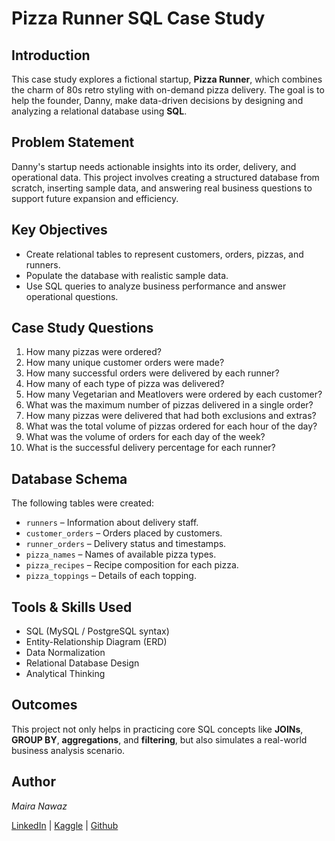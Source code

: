 # Pizza Runner SQL Case Study

## Introduction

This case study explores a fictional startup, **Pizza Runner**, which combines the charm of 80s retro styling with on-demand pizza delivery. The goal is to help the founder, Danny, make data-driven decisions by designing and analyzing a relational database using **SQL**.

## Problem Statement

Danny's startup needs actionable insights into its order, delivery, and operational data. This project involves creating a structured database from scratch, inserting sample data, and answering real business questions to support future expansion and efficiency.

##  Key Objectives

* Create relational tables to represent customers, orders, pizzas, and runners.
* Populate the database with realistic sample data.
* Use SQL queries to analyze business performance and answer operational questions.

## Case Study Questions

1. How many pizzas were ordered?
2. How many unique customer orders were made?
3. How many successful orders were delivered by each runner?
4. How many of each type of pizza was delivered?
5. How many Vegetarian and Meatlovers were ordered by each customer?
6. What was the maximum number of pizzas delivered in a single order?
7. How many pizzas were delivered that had both exclusions and extras?
8. What was the total volume of pizzas ordered for each hour of the day?
9. What was the volume of orders for each day of the week?
10. What is the successful delivery percentage for each runner?

## Database Schema

The following tables were created:

* `runners` – Information about delivery staff.
* `customer_orders` – Orders placed by customers.
* `runner_orders` – Delivery status and timestamps.
* `pizza_names` – Names of available pizza types.
* `pizza_recipes` – Recipe composition for each pizza.
* `pizza_toppings` – Details of each topping.

## Tools & Skills Used

* SQL (MySQL / PostgreSQL syntax)
* Entity-Relationship Diagram (ERD)
* Data Normalization
* Relational Database Design
* Analytical Thinking

##  Outcomes

This project not only helps in practicing core SQL concepts like **JOINs**, **GROUP BY**, **aggregations**, and **filtering**, but also simulates a real-world business analysis scenario.


##  Author

*Maira Nawaz*

[LinkedIn](https://www.linkedin.com/in/mairanawaz/) | [Kaggle](https://www.kaggle.com/mairanawaz) | [Github](https://github.com/Maira-Nawaz)
